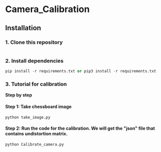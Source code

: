 # Camera_Calibration

## Installation

### 1. Clone this repository

``` git clone https://github.com/RVGroup-CTUT/Camera_Calibration.git 
```

### 2. Install dependencies

``` python
pip install -r requirements.txt or pip3 install -r requirements.txt
```

### 3. Tutorial for calibration

__Step by step__
#### Step 1: Take chessboard image

```
python take_image.py
```

#### Step 2: Run the code for the calibration. We will get the "json" file that contains undistortion matrix.

```
python Calibrate_camera.py
```
